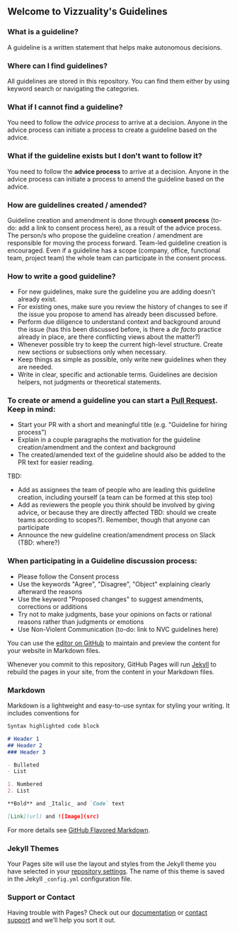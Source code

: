## Welcome to Vizzuality's Guidelines

### What is a guideline?

A guideline is a written statement that helps make autonomous decisions.

### Where can I find guidelines?

All guidelines are stored in this repository. You can find them either by using keyword search or navigating the categories.

### What if I cannot find a guideline?

You need to follow the *advice process* to arrive at a decision. Anyone in the advice process can initiate a process to create a guideline based on the advice.

### What if the guideline exists but I don't want to follow it?

You need to follow the **advice process** to arrive at a decision. Anyone in the advice process can initiate a process to amend the guideline based on the advice.

### How are guidelines created / amended?

Guideline creation and amendment is done through **consent process** (to-do: add a link to consent process here), as a result of the advice process. The person/s who propose the guideline creation / amendment are responsible for moving the process forward. Team-led guideline creation is encouraged. Even if a guideline has a scope (company, office, functional team, project team) the whole team can participate in the consent process.

### How to write a good guideline?

- For new guidelines, make sure the guideline you are adding doesn't already exist.
- For existing ones, make sure you review the history of changes to see if the issue you propose to amend has already been discussed before.
- Perform due diligence to understand context and background around the issue (has this been discussed before, is there a *de facto* practice already in place, are there conflicting views about the matter?)
- Whenever possible try to keep the current high-level structure. Create new sections or subsections only when necessary.
- Keep things as simple as possible, only write new guidelines when they are needed.
- Write in clear, specific and actionable terms. Guidelines are decision helpers, not judgments or theoretical statements.

### To create or amend a guideline you can start a [Pull Request](https://help.github.com/articles/using-pull-requests). Keep in mind:

- Start your PR with a short and meaningful title (e.g. "Guideline for hiring process")
- Explain in a couple paragraphs the motivation for the guideline creation/amendment and the context and background
- The created/amended text of the guideline should also be added to the PR text for easier reading.

TBD:
- Add as assignees the team of people who are leading this guideline creation, including yourself (a team can be formed at this step too)
- Add as reviewers the people you think should be involved by giving advice, or because they are directly affected TBD: should we create teams according to scopes?). Remember, though that anyone can participate
- Announce the new guideline creation/amendment process on Slack (TBD: where?)

### When participating in a Guideline discussion process:

- Please follow the Consent process
- Use the keywords "Agree", "Disagree", "Object" explaining clearly afterward the reasons
- Use the keyword "Proposed changes" to suggest amendments, corrections or additions
- Try not to make judgments, base your opinions on facts or rational reasons rather than judgments or emotions
- Use Non-Violent Communication (to-do: link to NVC guidelines here)

You can use the [editor on GitHub](https://github.com/Vizzuality/playbook/edit/master/README.md) to maintain and preview the content for your website in Markdown files.

Whenever you commit to this repository, GitHub Pages will run [Jekyll](https://jekyllrb.com/) to rebuild the pages in your site, from the content in your Markdown files.

### Markdown

Markdown is a lightweight and easy-to-use syntax for styling your writing. It includes conventions for

```markdown
Syntax highlighted code block

# Header 1
## Header 2
### Header 3

- Bulleted
- List

1. Numbered
2. List

**Bold** and _Italic_ and `Code` text

[Link](url) and ![Image](src)
```

For more details see [GitHub Flavored Markdown](https://guides.github.com/features/mastering-markdown/).

### Jekyll Themes

Your Pages site will use the layout and styles from the Jekyll theme you have selected in your [repository settings](https://github.com/Vizzuality/playbook/settings). The name of this theme is saved in the Jekyll `_config.yml` configuration file.

### Support or Contact

Having trouble with Pages? Check out our [documentation](https://help.github.com/categories/github-pages-basics/) or [contact support](https://github.com/contact) and we’ll help you sort it out.
